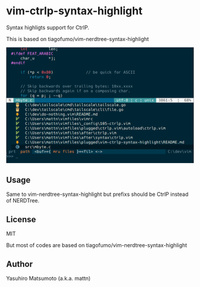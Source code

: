 # vim-ctrlp-syntax-highlight

Syntax highligts support for CtrlP.

This is based on tiagofumo/vim-nerdtree-syntax-highlight

![](/screenshot.png "All files generated with the generateFiles<span></span>.sh script")

## Usage

Same to vim-nerdtree-syntax-highlight but prefixs should be CtrlP instead of NERDTree.

## License

MIT

But most of codes are based on tiagofumo/vim-nerdtree-syntax-highlight

## Author

Yasuhiro Matsumoto (a.k.a. mattn)
